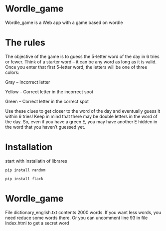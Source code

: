 # Wordle_game
Wordle_game is a Web app with a game based on wordle 
# The rules
The objective of the game is to guess the 5-letter word of the day in 6 tries or fewer. Think of a starter word – it can be any word as long as it is valid. Once you enter that first 5-letter word, the letters will be one of three colors:

Gray – Incorrect letter

Yellow – Correct letter in the incorrect spot

Green – Correct letter in the correct spot

Use these clues to get closer to the word of the day and eventually guess it within 6 tries! Keep in mind that there may be double letters in the word of the day. So, even if you have a green E, you may have another E hidden in the word that you haven’t guessed yet.
# Installation
start with installatin of librares 
```
pip install random
```
```
pip install flack
```
# Wordle_game
File dictionary_english.txt contents 2000 words.
If you want less words, you need reduce some words there.
Or you can uncomment line 93 
in file Index.html <!--<p>Secret Word: {{ secret_word }}</p>-->
to get a secret word
